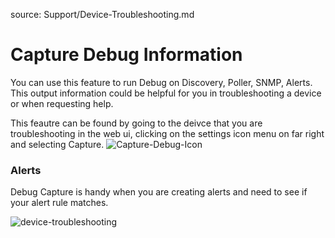 source: Support/Device-Troubleshooting.md
# Capture Debug Information

You can use this feature to run Debug on Discovery, Poller, SNMP, Alerts.
This output information could be helpful for you in troubleshooting a device or when requesting help.

This feautre can be found by going to the deivce that you are troubleshooting in the web ui, clicking on the settings icon menu on far right and selecting 
Capture.
![Capture-Debug-Icon](/img/capture-debug-icon.png)

### Alerts
Debug Capture is handy when you are creating alerts and need to see if your alert rule matches.

![device-troubleshooting](/img/device-troubleshootingn.png)

